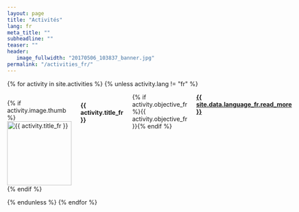 ```yaml
---
layout: page
title: "Activités"
lang: fr
meta_title: ""
subheadline: ""
teaser: ""
header:
   image_fullwidth: "20170506_103837_banner.jpg"
permalink: "/activities_fr/"
---
```

{% for activity in site.activities %}
{% unless activity.lang != "fr" %}
   <div class="row">
   <div class="small-12 columns b60">

   {% if activity.image.thumb %}<a href="{{ site.url }}{{ site.baseurl }}{{ activity.url }}" title="{{ activity.title_fr }}"><img src="{{ site.urlimg }}{{ activity.image.thumb }}" class="alignleft" width="150" height="150" alt="{{ activity.title_fr }}"></a>{% endif %}

   <h4>{{ activity.title_fr }}</h4> {% if activity.objective_fr %}{{ activity.objective_fr }}{% endif %}
   <a href="{{ site.url }}{{ site.baseurl }}{{ activity.url }}" title="{{ site.data.language_fr.read }} {{ activity.title_fr }}"><strong>{{ site.data.language_fr.read_more }}</strong></a>

   </div>
   </div>
{% endunless %}
{% endfor %}
